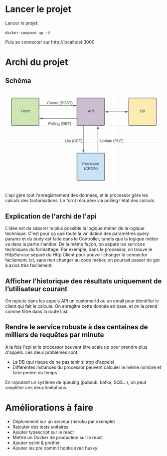 # Lancer le projet

Lancer le projet:
```
docker-compose up -d
```

Puis se connecter sur http://localhost:3000

# Archi du projet

## Schéma
![schema](./schema.png)

L'api gère tout l'enregistrement des données, et le processor gère les calculs des factorisations. Le fornt récupère via polling l'état des calculs.

## Explication de l'archi de l'api
L'idée est de séparer le plus possible la logique métier de la logique technique. C'est pour ça que toute la validation des paramètres query params et du body est faite dans le Controller, tandis que la logique métier va dans la partie Handler.
De la même façon, on sépare les services techniques du formattage. Par exemple, dans le processor, on trouve le HttpService séparé du Http Client pour pouvoir changer le connector facilement. Ici, sans rien changer au code métier, on pourrait passer de got à axios très facilement.

## Afficher l’historique des résultats uniquement de l’utilisateur courant
On rajoute dans les appels API un customerId ou un email pour identifier le client qui fait le calcule. On enregitre cette donnée en base, et on la prend comme filtre dans la route List.

## Rendre le service robuste à des centaines de milliers de requêtes par minute
A la fois l'api et le processor peuvent être scale up pour prendre plus d'appels. Les deux problèmes sont:
- La DB (qui risque de ne pas tenir si trop d'appels)
- Différentes instances du processor peuvent calculer le même nombre et faire perdre du temps

En rajoutant un système de queuing (pubsub, kafka, SQS...), on peut simplifier ces deux limitations.

# Améliorations à faire
- Déploiement sur un serveur (heroku par exemple)
- Rajouter des tests unitaires
- Ajouter typescript sur le react
- Mettre un Docker de production sur le react
- Ajouter eslint & prettier
- Ajouter les pre commit hooks avec husky

